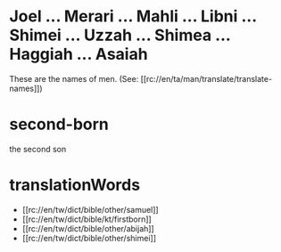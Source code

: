 # Joel ... Merari ... Mahli ... Libni ... Shimei ... Uzzah ... Shimea ... Haggiah ... Asaiah

These are the names of men. (See: [[rc://en/ta/man/translate/translate-names]])

# second-born

the second son

# translationWords

* [[rc://en/tw/dict/bible/other/samuel]]
* [[rc://en/tw/dict/bible/kt/firstborn]]
* [[rc://en/tw/dict/bible/other/abijah]]
* [[rc://en/tw/dict/bible/other/shimei]]